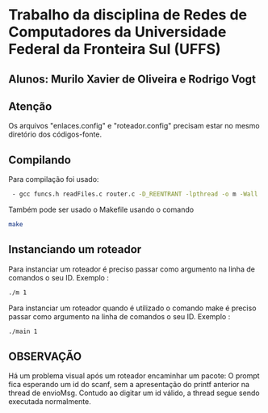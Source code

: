 # Trabalho da disciplina de Redes de Computadores da Universidade Federal da Fronteira Sul (UFFS) # 

## Alunos: Murilo Xavier de Oliveira e Rodrigo Vogt ##

## Atenção ##
Os arquivos "enlaces.config" e "roteador.config" precisam estar no
mesmo diretório dos códigos-fonte.

## Compilando ##
Para compilação foi usado:

```bash
 - gcc funcs.h readFiles.c router.c -D_REENTRANT -lpthread -o m -Wall
 ```
 
Também pode ser usado o Makefile usando o comando 

```bash
make
```

## Instanciando um roteador ##
Para instanciar um roteador é preciso passar como argumento na linha de
comandos o seu ID. Exemplo : 

```bash
./m 1
```

Para instanciar um roteador quando é utilizado o comando make é preciso 
passar como argumento na linha de comandos o seu ID. Exemplo : 

```bash
./main 1
```

## OBSERVAÇÃO ##
Há um problema visual após um roteador encaminhar um pacote:
O prompt fica esperando um id do scanf, sem a apresentação do
printf anterior na thread de envioMsg. Contudo ao digitar um id válido,
a thread segue sendo executada normalmente.

